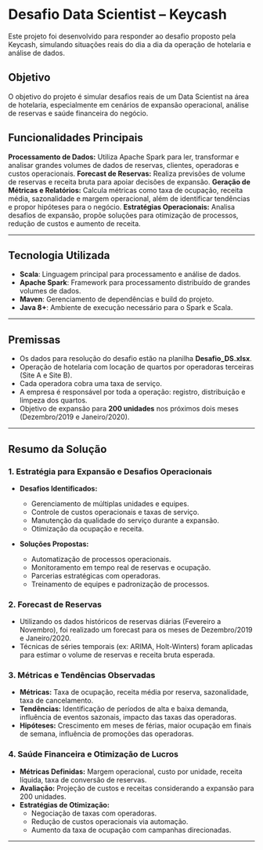 # Desafio Data Scientist – Keycash

Este projeto foi desenvolvido para responder ao desafio proposto pela Keycash, simulando situações reais do dia a dia da operação de hotelaria e análise de dados.

## Objetivo

O objetivo do projeto é simular desafios reais de um Data Scientist na área de hotelaria, especialmente em cenários de expansão operacional, análise de reservas e saúde financeira do negócio.

## Funcionalidades Principais

**Processamento de Dados:** Utiliza Apache Spark para ler, transformar e analisar grandes volumes de dados de reservas, clientes, operadoras e custos operacionais. 
**Forecast de Reservas:** Realiza previsões de volume de reservas e receita bruta para apoiar decisões de expansão. 
**Geração de Métricas e Relatórios:** Calcula métricas como taxa de ocupação, receita média, sazonalidade e margem operacional, além de identificar tendências e propor hipóteses para o negócio.
**Estratégias Operacionais:** Analisa desafios de expansão, propõe soluções para otimização de processos, redução de custos e aumento de receita.

---

## Tecnologia Utilizada

- **Scala**: Linguagem principal para processamento e análise de dados.
- **Apache Spark**: Framework para processamento distribuído de grandes volumes de dados.
- **Maven**: Gerenciamento de dependências e build do projeto.
- **Java 8+**: Ambiente de execução necessário para o Spark e Scala.

---

## Premissas

- Os dados para resolução do desafio estão na planilha **Desafio_DS.xlsx**.
- Operação de hotelaria com locação de quartos por operadoras terceiras (Site A e Site B).
- Cada operadora cobra uma taxa de serviço.
- A empresa é responsável por toda a operação: registro, distribuição e limpeza dos quartos.
- Objetivo de expansão para **200 unidades** nos próximos dois meses (Dezembro/2019 e Janeiro/2020).

---

## Resumo da Solução

### 1. Estratégia para Expansão e Desafios Operacionais

- **Desafios Identificados:**
  - Gerenciamento de múltiplas unidades e equipes.
  - Controle de custos operacionais e taxas de serviço.
  - Manutenção da qualidade do serviço durante a expansão.
  - Otimização da ocupação e receita.

- **Soluções Propostas:**
  - Automatização de processos operacionais.
  - Monitoramento em tempo real de reservas e ocupação.
  - Parcerias estratégicas com operadoras.
  - Treinamento de equipes e padronização de processos.

### 2. Forecast de Reservas

- Utilizando os dados históricos de reservas diárias (Fevereiro a Novembro), foi realizado um forecast para os meses de Dezembro/2019 e Janeiro/2020.
- Técnicas de séries temporais (ex: ARIMA, Holt-Winters) foram aplicadas para estimar o volume de reservas e receita bruta esperada.

### 3. Métricas e Tendências Observadas

- **Métricas:** Taxa de ocupação, receita média por reserva, sazonalidade, taxa de cancelamento.
- **Tendências:** Identificação de períodos de alta e baixa demanda, influência de eventos sazonais, impacto das taxas das operadoras.
- **Hipóteses:** Crescimento em meses de férias, maior ocupação em finais de semana, influência de promoções das operadoras.

### 4. Saúde Financeira e Otimização de Lucros

- **Métricas Definidas:** Margem operacional, custo por unidade, receita líquida, taxa de conversão de reservas.
- **Avaliação:** Projeção de custos e receitas considerando a expansão para 200 unidades.
- **Estratégias de Otimização:**
  - Negociação de taxas com operadoras.
  - Redução de custos operacionais via automação.
  - Aumento da taxa de ocupação com campanhas direcionadas.

---

